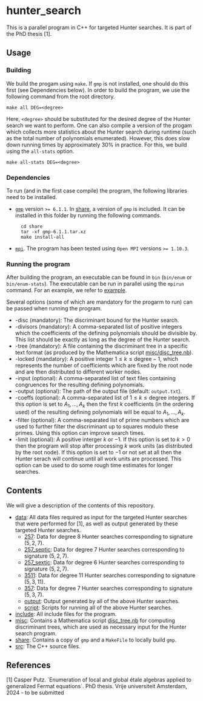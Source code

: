 # hunter_search

This is a parallel program in C++ for targeted Hunter searches. It is part of the PhD thesis \[1\].


## Usage

### Building

We build the progam using `make`. If `gmp` is not installed, one should do this first (see Dependencies below). In order to build the program, we use the following command from the root directory.

```
make all DEG=<degree>
```

Here, `<degree>` should be substituted for the desired degree of the Hunter search we want to perform. One can also compile a version of the progam which collects more statistics about the Hunter search during runtime (such as the total number of polynomials enumerated). However, this does slow down running times by approximately 30% in practice. For this, we build using the `all-stats` option.

```
make all-stats DEG=<degree>
```

### Dependencies

To run (and in the first case compile) the program, the following libraries need to be installed.

* [`gmp`](https://gmplib.org/) version `>= 6.1.1`. In [share](share), a version of `gmp` is included. It can be installed in this folder by running the following commands.  

        cd share  
        tar -xf gmp-6.1.1.tar.xz  
        make install-all

* [`mpi`](https://www.open-mpi.org/). The program has been tested using `Open MPI` versions `>= 1.10.3`.

### Running the program

After building the program, an executable can be found in `bin` (`bin/enum` or `bin/enum-stats`). The executable can be run in parallel using the `mpirun` command. For an example, we refer to [example](example).

Several options (some of which are mandatory for the progarm to run) can be passed when running the program.

+ -disc (mandatory): The discriminant bound for the Hunter search.
+ -divisors (mandatory): A comma-separated list of positive integers which the coefficients of the defining polynomials should be divisible by. This list should be exactly as long as the degree of the Hunter search.
+ -tree (mandatory): A file containing the discriminant tree in a specific text format (as produced by the Mathematica script [misc/disc_tree.nb](main/misc/disc_tree.nb)).
+ -locked (mandatory): A positive integer $1 \le k \le \text{degree}-1$, which represents the number of coefficients which are fixed by the root node and are then distributed to different worker nodes.
+ -input (optional): A comma-separated list of text files containing congruences for the resulting defining polynomials.
+ -output (optional): The path of the output file (default: `output.txt`).
+ -coeffs (optional): A comma-separated list of $1\le k\le \text{degree}$ integers. If this option is set to $A_1,\dots,A_k$ then the first $k$ coefficients (in the ordering used) of the resulting defining polynomials will be equal to $A_1,\dots,A_k$.
+ -filter (optional): A comma-separated list of prime numbers which are used to further filter the discriminant up to squares modulo these primes. Using this option can improve search times.
+ -limit (optional): A positive interger $k$ or $-1$. If this option is set to $k > 0$ then the program will stop after processing $k$ work units (as distributed by the root node). If this option is set to $-1$ or not set at all then the Hunter serach will continue until all work units are processed. This option can be used to do some rough time estimates for longer searches.


## Contents

We will give a description of the contents of this repository.

* [data](https://github.com/CPutz/hunter_search/tree/main/data): All data files required as input for the targeted Hunter searches that were performed for \[1\], as well as output generated by these targeted Hunter searches.
    + [257](data/257): Data for degree $8$ Hunter searches corresponding to signature $(5,2,7)$.
    + [257_septic](data/257_septic): Data for degree $7$ Hunter searches corresponding to signature $(5,2,7)$.
    + [257_sextic](data/257_sextic): Data for degree $6$ Hunter searches corresponding to signature $(5,2,7)$.
    + [3511](data/3511): Data for degree $11$ Hunter searches corresponding to signature $(5,3,11)$.
    + [357](data/357): Data for degree $7$ Hunter searches corresponding to signature $(5,3,7)$.
    + [output](data/output): Output generated by all of the above Hunter searches.
    + [script](data/script): Scripts for running all of the above Hunter searches.
* [include](include): All include files for the program.
* [misc](misc): Contains a Mathematica script [disc_tree.nb](misc/disc_tree.nb) for computing discriminant trees, which are used as necessary input for the Hunter search program.
* [share](share): Contains a copy of `gmp` and a `MakeFile` to locally build `gmp`.
* [src](src): The C++ source files.


## References

\[1\] Casper Putz. \`Enumeration of local and global étale algebras applied to generalized Fermat equations\`. PhD thesis. Vrije universiteit Amsterdam, 2024 - to be submitted
